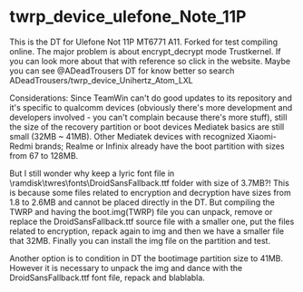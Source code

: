 # twrp_device_ulefone_Note_11P
This is the DT for Ulefone Not 11P MT6771 A11. Forked for test compiling online.
The major problem is about encrypt_decrypt mode Trustkernel. If you can look more about that with reference so click in the website.
Maybe you can see @ADeadTrousers DT for know better so search ADeadTrousers/twrp_device_Unihertz_Atom_LXL

Considerations: Since TeamWin can't do good updates to its repository and it's specific to qualcomm devices (obviously there's more development and developers involved - you can't complain because there's more stuff), still the size of the recovery partition or boot devices Mediatek basics are still small (32MB ~ 41MB). Other Mediatek devices with recognized Xiaomi-Redmi brands; Realme or Infinix already have the boot partition with sizes from 67 to 128MB.

But I still wonder why keep a lyric font file in \ramdisk\twres\fonts\DroidSansFallback.ttf folder with size of 3.7MB?!
This is because some files related to encryption and decryption have sizes from 1.8 to 2.6MB and cannot be placed directly in the DT. But compiling the TWRP and having the boot.img(TWRP) file you can unpack, remove or replace the DroidSansFallback.ttf source file with a smaller one, put the files related to encryption, repack again to img and then we have a smaller file that 32MB.
Finally you can install the img file on the partition and test.

Another option is to condition in DT the bootimage partition size to 41MB. However it is necessary to unpack the img and dance with the DroidSansFallback.ttf font file, repack and blablabla.
